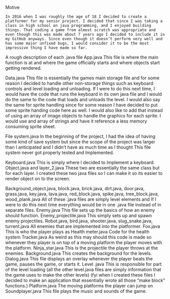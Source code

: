 Motive


	In 2016 when I was roughly the age of 18 I decided to create a platformer for my senior project. I decided that since I was taking a class in high school on java programming, and I enjoyed building things. That coding a game from almost scratch was appropriate and even though this was made about 7 years ago I decided to include it in my GitHub anyways. Since even though it doesn’t perform very well and has some major unfixed bugs, I would consider it to be the most impressive thing I have made so far.
A rough description of each .java file
App.java
	This file is where the main function is at and where the game officially starts and where objects start getting rendered.

Data.java
	This file is essentially the games main storage file and for some reason I decided to handle other non-storage things such as keyboard controls and level loading and unloading. If I were to do this next time, I would have the code that runs the keyboard in its own java file and I would do the same to the code that loads and unloads the level. I would also say the same for sprite handling since for some reason I have decided to put some sprite handing code here as well. I would also like to add that instead of using an array of image objects to handle the graphics for each sprite. I would use and array of strings and have it reference a less memory consuming sprite sheet.

File system.java
	In the beginning of the project, I had the idea of having some kind of save system but since the scope of the project was larger than I anticipated and I didn’t have as much time as I thought This file system never got properly tested and Implemented. 

Keyboard.java
	This is simply where I decided to Implement a keyboard.
Object.java and layer_2.java
	These two are essentially the same class but for each layer. I created these two java files so I can make it so its easier to render object on to the screen. 

Background_object.java, block.java, brick.java, dirt.java, door.java, grass.java, key.java, lava.java, red_block.java, spike.java, tree_block.java, wood_plank.java 
	All of these .java files are simply level elements and If I were to do this next time everything would be in one .java file instead of in separate files.
Enemy.java 
	This file sets up the basics of how an enemy should function.
Enemy_projectile.java
	This simply sets up and spawn enemy projectiles.
Robot.java, bird.java, shooter.java, slug_snake.java, turrent.java
	All enemies that are implemented into the platformer.
Fox.java 
	This is who the player plays as
Health meter.java 
	Code for the health system
Tracker.java
	As weird as this may should this code is made so whenever they player is on top of a moving platform the player moves with the platform.
Ninja_star.java
	This is the projectile the player throws at the enemies.
Background.java
	This creates the background for the levels.
Dialog.java
	This file displays an overlay whenever the player beats the game, pauses the game, or starts it. 
Level .java
	This is responsible for part of the level loading (all the other level.java files are simply information that the game uses to make the other levels) (fyi when I created these files I decided to make an application that essentially wrote all those “make block” functions.)
Platform.java
	The moving platforms the player can jump on
Soundplayer.java
	This file plays the music and sounds of the game.
